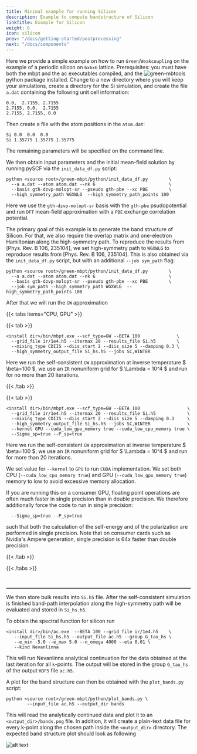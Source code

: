 ```yaml
---
title: Minimal example for running Silicon
description: Example to compute bandstructure of Silicon
linkTitle: Example for Silicon
weight: 6
icon: silicon
prev: "/docs/getting-started/postprocessing"
next: "/docs/components"
---
```



Here we provide a simple example on how to run `Green`/`Weakcoupling` on the example of a periodic silicon on `6x6x6` lattice. Prerequisites: you must have both the mbpt and the ac executables compiled, 
and the ![green-mbtools](https://pypi.org/project/green-mbtools) python package installed.
Change to a new directory where you will keep your simulations, create a directory for the Si simulation, and create the file `a.dat` containing the following unit cell information:
```
0.0,  2.7155, 2.7155
2.7155, 0.0,  2.7155
2.7155, 2.7155, 0.0
```

Then create a file with the atom positions in the `atom.dat`:
```
Si 0.0  0.0  0.0
Si 1.35775 1.35775 1.35775
```
The remaining parameters will be specified on the command line.

We then obtain input parameters and the initial mean-field solution by running pySCF via the `init_data_df.py` script:
```
python <source root>/green-mbpt/python/init_data_df.py        \
  --a a.dat --atom atom.dat --nk 6                            \
  --basis gth-dzvp-molopt-sr --pseudo gth-pbe --xc PBE        \
  --high_symmetry_path WGXWLG  --high_symmetry_path_points 100
```
Here we use the `gth-dzvp-molopt-sr` basis with the `gth-pbe` psudopotential and run `DFT` mean-field approximation  with a `PBE` exchange correlation potential.

The primary goal of this example is to generate the band structure of Silicon. For that, we also require the overlap matrix and one-electron Hamiltonian along the high-symmetry path. To reproduce the results from [Phys. Rev. B 106, 235104], we set high-symmetry path to `WGXWLG` to reproduce results from [Phys. Rev. B 106, 235104]. This is also obtained via the `init_data_df.py` script, but with an additional `--job sym_path` flag:
```
python <source root>/green-mbpt/python/init_data_df.py        \
  --a a.dat --atom atom.dat --nk 6                            \
  --basis gth-dzvp-molopt-sr --pseudo gth-pbe --xc PBE        \
  --job sym_path --high_symmetry_path WGXWLG  --high_symmetry_path_points 100
```

After that we will run the `GW` approximation

{{< tabs items="CPU, GPU" >}}

{{< tab >}}

```
<install dir>/bin/mbpt.exe --scf_type=GW --BETA 100              \
  --grid_file ir/1e4.h5 --itermax 20 --results_file Si.h5        \
  --mixing_type CDIIS --diis_start 2 --diis_size 5 --damping 0.3 \
  --high_symmetry_output_file Si_hs.h5 --jobs SC,WINTER
```

Here we run the self-consistent `GW` approximation at inverse temperature $ \beta=100 $, we use an `IR` nonuniform grid for $ \Lambda = 10^4 $ and run for no more than 20 iterations.

{{< /tab >}}

{{< tab >}}

```
<install dir>/bin/mbpt.exe --scf_type=GW --BETA 100                  \
  --grid_file ir/1e4.h5 --itermax 20 --results_file Si.h5            \
  --mixing_type CDIIS --diis_start 2 --diis_size 5 --damping 0.3     \
  --high_symmetry_output_file Si_hs.h5 --jobs SC,WINTER              \
  --kernel GPU --cuda_low_gpu_memory true --cuda_low_cpu_memory true \
  --Sigma_sp=true --P_sp=true
```

Here we run the self-consistent `GW` approximation at inverse temperature $ \beta=100 $, we use an `IR` nonuniform grid for $ \Lambda = 10^4 $ and run for more than 20 iterations.

We set value for `--kernel` to `GPU` to run `CUDA` implementation. We set both CPU (`--cuda_low_cpu_memory true`) and GPU (`--cuda_low_gpu_memory true`) memory to low to avoid excessive memory allocation.

If you are running this on a consumer GPU, floating point operations are often much faster in single
precision than in double precision. We therefore additionally force the code to run in single precision: 
```
  --Sigma_sp=true --P_sp=true
```
such that both the calculation of the self-energy and of the polarization are performed in single precision. Note that on consumer cards such as Nvidia's Ampere generation, single precision 
is 64x faster than double precision.

{{< /tab >}}

{{< /tabs >}}

<br>
<hr style="border:.5px solid gray">

We then store bulk results into `Si.h5` file. After the self-consistent simulation is finished band-path interpolation  along the high-symmetry path 
will be evaluated and stored in `Si_hs.h5`. 

To obtain the spectral function for silicon run
```
<install dir>/bin/ac.exe  --BETA 100 --grid_file ir/1e4.h5    \
   --input_file Si_hs.h5 --output_file ac.h5 --group G_tau_hs \
   --e_min -5.0 --e_max 5.0 --n_omega 4000 --eta 0.01 \
   --kind Nevanlinna
```
This will run Nevanlinna analytical continuation for the data obtained at the last iteration for all `k`-points. The output will be stored in the group
`G_tau_hs` of the output `HDF5` file `ac.h5`.

A plot for the band structure can then be obtained with the `plot_bands.py` script:
```
python <source root>/green-mbpt/python/plot_bands.py \
        --input_file ac.h5 --output_dir bands
```
This will read the analytically continued data and plot it to an `<output_dir>/bands.png` file. In addition, it will create a plain-text data file for every k-point along the chosen path inside the `<output_dir>` directory.
The expected band structure plot should look as following

![alt text](/tutorials/bands.png)

